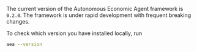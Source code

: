 The current version of the Autonomous Economic Agent framework is `0.2.0`. The framework is under rapid development with frequent breaking changes.

To check which version you have installed locally, run

```bash
aea --version
```